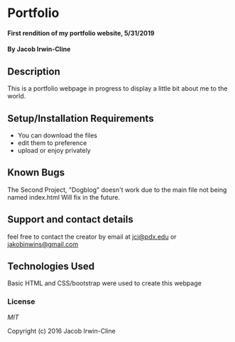 # Portfolio

#### First rendition of my portfolio website, 5/31/2019

#### By Jacob Irwin-Cline

## Description

This is a portfolio webpage in progress to display a little bit about me to the world.

## Setup/Installation Requirements

* You can download the files
* edit them to preference
* upload or enjoy privately



## Known Bugs

The Second Project, "Dogblog" doesn't work due to the main file not being named index.html Will fix in the future.

## Support and contact details

feel free to contact the creator by email at jci@pdx.edu or jakobinwins@gmail.com

## Technologies Used

Basic HTML and CSS/bootstrap were used to create this webpage

### License

*MIT*

Copyright (c) 2016 Jacob Irwin-Cline
